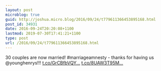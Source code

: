 ```yaml
---
layout: post
microblog: true
guid: http://joshua.micro.blog/2016/09/24/t779611366453895168.html
post_id: 34931
date: 2016-09-24T20:20:08+1100
lastmod: 2019-07-30T17:41:21+1100
type: post
url: /2016/09/24/t779611366453895168.html
---
```

30 couples are now married! #marriageamnesty - thanks for having us @younghenrys!!! [t.co/GrCBfbVQY...](https://t.co/GrCBfbVQYT) [t.co/8UAW3T95M...](https://t.co/8UAW3T95Me)
